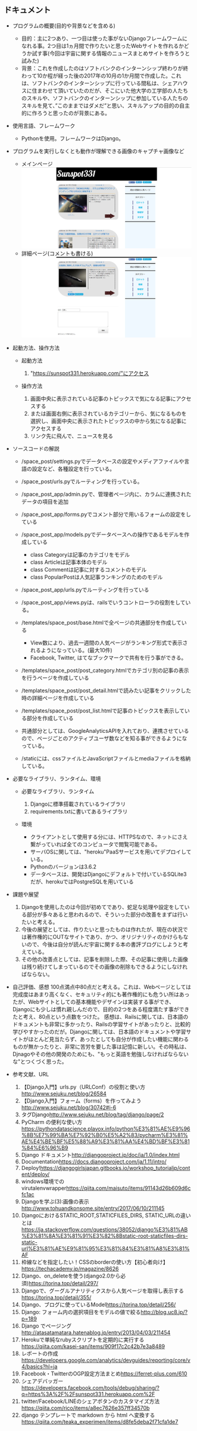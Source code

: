 ## ドキュメント

+ プログラムの概要(目的や背景などを含める)
  + 目的：主に2つあり、一つ目は使った事がないDjangoフレームワームになれる事。2つ目は1ヵ月間で作りたいと思ったWebサイトを作れるかどうか試す事(今回は宇宙に関する情報のニュースまとめサイトを作ろうと試みた)
  + 背景：これを作成したのはソフトバンクのインターンシップ終わりが終わって10か程が経った後の2017年の10月の1か月間で作成した。これは、ソフトバンクのインターンシップに行っている間私は、シェアハウスに住まわせて頂いていたのだが、そこにいた他大学の工学部の人たちのスキルや、ソフトバンクのインターンシップに参加している人たちのスキルを見て、”このままではダメだ”と思い、スキルアップの目的の自主的に作ろうと思ったのが背景にある。

+ 使用言語、フレームワーク
  + Pythonを使用。フレームワークはDjango。

+ プログラムを実行しなくとも動作が理解できる画像のキャプチャ画像など
  + メインページ
![実行画面](images/django1.JPG "1枚目")
  + 詳細ページ(コメントも書ける)
![実行画面](images/django2.JPG "2枚目")

+ 起動方法、操作方法
  + 起動方法
    1. "https://sunspot331.herokuapp.com/"にアクセス

  + 操作方法
    1. 画面中央に表示されている記事のトピックスで気になる記事にアクセスする
    2. または画面右側に表示されているカテゴリーから、気になるものを選択し、画面中央に表示されたトピックスの中から気になる記事にアクセスする
    3. リンク先に飛んで、ニュースを見る

+ ソースコードの解説
  + /space_post/settings.pyでデータベースの設定やメディアファイルや言語の設定など、各種設定を行っている。
  + /space_post/urls.pyでルーティングを行っている。
  + /space_post_app/admin.pyで、管理者ページ内に、カラムに連携されたデータの項目を追加
  + /space_post_app/forms.pyでコメント部分で用いるフォームの設定をしている
  + /space_post_app/models.pyでデータベースへの操作であるモデルを作成している
    + class Categoryは記事のカテゴリをモデル
    + class Articleは記事本体のモデル
    + class Commentは記事に対するコメントのモデル
    + class PopularPostは人気記事ランキングのためのモデル
  + /space_post_app/urls.pyでルーティングを行っている
  + /space_post_app/views.pyは、railsでいうコントローラの役割をしている。
  + /templates/space_post/base.htmlで全ページの共通部分を作成している
    + View数により、過去一週間の人気ページがランキング形式で表示されるようになっている。(最大10件)
    + Facebook, Twitter, はてなブックマークで共有を行う事ができる。
  + /templates/space_post/post_category.htmlでカテゴリ別の記事の表示を行うページを作成している
  + /templates/space_post/post_detail.htmlで読みたい記事をクリックした時の詳細ページを作成している
  + /templates/space_post/post_list.htmlで記事のトピックスを表示している部分を作成している

  + 共通部分としては、GoogleAnalyticsAPIを入れており、連携させているので、ページごとのアクティブユーザ数などを知る事ができるようになっている。
  + /staticには、cssファイルとJavaScriptファイルとmediaファイルを格納している。

+ 必要なライブラリ、ランタイム、環境
  + 必要なライブラリ、ランタイム
    1. Djangoに標準搭載されているライブラリ
    2. requirements.txtに書いてあるライブラリ

  + 環境
    + クライアントとして使用する分には、HTTPSなので、ネットにさえ繋がっていれば全てのコンピュータで閲覧可能である。
    + サーバOSに関しては、"heroku"PaaSサービスを用いてデプロイしている。
    + Pythonのバージョンは3.6.2
    + データベースは、開発はDjangoにデフォルトで付いているSQLite3だが、herokuではPostgreSQLを用いている

+ 課題や展望
  1. Djangoを使用したのは今回が初めてであり、蛇足な処理や設定をしている部分が多々あると思われるので、そういった部分の改善をまずは行いたいと考える。
  2. 今後の展望としては、作りたいと思ったものは作れたが、現在の状況では著作権的にOUTなサイトであり、かつ、オリジナリティのかけらもないので、今後は自分が読んだ宇宙に関する本の書評ブログにしようと考えている。
  3. その他の改善点としては、記事を削除した際、その記事に使用した画像は残り続けてしまっているのでその画像の削除もできるようにしなければならない。

+ 自己評価、感想
    100点満点中80点だと考える。これは、Webページとしては完成度はあまり高くなく、セキュリティ的にも著作権的にも危うい所はあったが、Webサイトとしての基本機能やデザインは実装する事ができ、Djangoにも少しは慣れ親しんだので、目的の2つをある程度満たす事ができたと考え、80点という点数をつけた。
    感想は、Railsに関しては、日本語のドキュメントも非常に多かったり、Railsの学習サイトがあったりと、比較的学びやすかったのだが。Djangoに関しては、日本語のドキュメントや学習サイトがほとんど見当たらず、あったとしても自分が作成したい機能に関わるものが無かったりと、非常に苦労を要した事は記憶に新しい。その時私は、Djnagoやその他の開発のためにも、"もっと英語を勉強しなければならないな"とつくづく思った。

+ 参考文献、URL
  1. 【Django入門】urls.py（URLConf）の役割と使い方<http://www.sejuku.net/blog/26584>
  2. 【Django入門】フォーム（forms）を作ってみよう<http://www.sejuku.net/blog/30742#i-6>
  3. タグDjango<http://www.sejuku.net/blog/tag/django/page/2>
  4. PyCharm の便利な使い方<https://pythondatascience.plavox.info/python%E3%81%AE%E9%96%8B%E7%99%BA%E7%92%B0%E5%A2%83/pycharm%E3%81%AE%E4%BE%BF%E5%88%A9%E3%81%AA%E4%BD%BF%E3%81%84%E6%96%B9>
  5. Django ドキュメント<http://djangoproject.jp/doc/ja/1.0/index.html>
  6. Documentation<https://docs.djangoproject.com/ja/1.11/intro/>
  7. Deploy!<https://djangogirlsjapan.gitbooks.io/workshop_tutorialjp/content/deploy/>
  8. windows環境でのvirutalenvwrapper<https://qiita.com/maisuto/items/91143d26b609d6cfc1ac>
  9. Djangoを学ぶ(3):画像の表示<http://www.tohuandkonsome.site/entry/2017/06/10/211145>
  10. DjangoにおけるSTATIC_ROOT,STATICFILES_DIRS, STATIC_URLの違いとは<https://ja.stackoverflow.com/questions/38052/django%E3%81%AB%E3%81%8A%E3%81%91%E3%82%8Bstatic-root-staticfiles-dirs-static-url%E3%81%AE%E9%81%95%E3%81%84%E3%81%A8%E3%81%AF>
  11. 枠線などを指定したい！CSSのborderの使い方【初心者向け】<https://techacademy.jp/magazine/8626>
  12. Django、on_deleteを使う(django2.0から必須)<https://torina.top/detail/297/>
  13. Djangoで、グーグルアナリティクスから人気ページを取得し表示する<https://torina.top/detail/355/>
  14. Django、ブログに使っているModel<https://torina.top/detail/256/>
  15. Django: フォーム内の選択項目をモデルの値で絞る<http://blog.uc8.jp/?p=189>
  16. Django でページング<http://atasatamatara.hatenablog.jp/entry/2013/04/03/211454>
  17. Herokuで単純なrubyスクリプトを定期的に実行する<https://qiita.com/kasei-san/items/909f17c2c42b7e3a8489>
  18. レポートの作成<https://developers.google.com/analytics/devguides/reporting/core/v4/basics?hl=ja>
  19. Facebook・TwitterのOGP設定方法まとめ<https://ferret-plus.com/610>
  20. シェアデバッガー<https://developers.facebook.com/tools/debug/sharing/?q=https%3A%2F%2Fsunspot331.herokuapp.com%2F>
  21. twitter/Facebook/LINEのシェアボタンのカスタマイズ方法<https://qiita.com/rico/items/a8ec7626e357ff34570b>
  22. django テンプレートで markdown から html へ変換する<https://qiita.com/teaka_experimen/items/d8fe5deba2f71cfa1de7>
